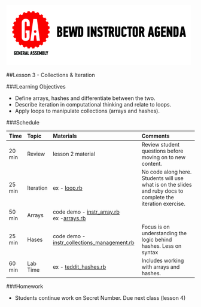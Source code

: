 
![GeneralAssemb.ly](../assets/ICL_icons/instr_agenda.png)


##Lesson 3 - Collections & Iteration 


###Learning Objectives

*	Define arrays, hashes and differentiate between the two.
*	Describe iteration in computational thinking and relate to loops.
*	Apply loops to manipulate collections  (arrays and hashes). 



###Schedule


| Time        | Topic| Materials| Comments |
| ------------- |:-------------|:-------------------|:-------------------|
| 20 min | Review| lesson 2 material|Review student questions before moving on to new content.| 
| 25 min | Iteration | ex - [loop.rb](instr_exercise_notes.md)|No code along here. Students will use what is on the slides and ruby docs to complete the iteration exercise.|
| 50 min | Arrays|code demo - [instr_array.rb](instr_code_demos/instr_array.rb) <br> ex -[arrays.rb](instr_exercise_notes.md)| |
| 25 min | Hases | code demo - [instr_collections_management.rb](instr_code_demos/instr_collection_management.rb)| Focus is on understanding the logic behind hashes. Less on syntax|
| 60 min | Lab Time|ex - [teddit_hashes.rb](instr_exercise_notes.md) | Includes working with arrays and hashes. |



###Homework

-	Students continue work on Secret Number. Due next class (lesson 4)


